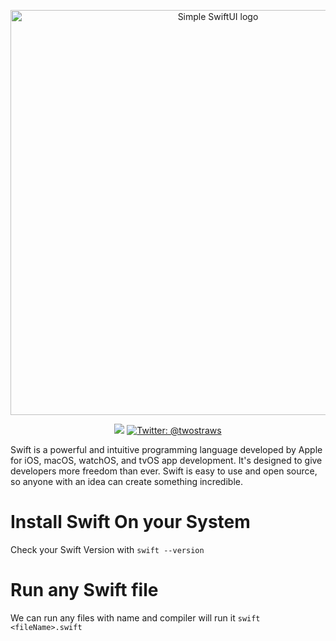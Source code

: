 <p align="center">
    <img src="https://upload.wikimedia.org/wikipedia/commons/thumb/9/9d/Swift_logo.svg/2560px-Swift_logo.svg.png" alt="Simple SwiftUI logo" width="648" maxHeight="156" />
</p>

<p align="center">
    <img src="https://img.shields.io/badge/Swift-5.7-brightgreen.svg" />
    <a href="https://twitter.com/twostraws">
        <img src="https://img.shields.io/badge/Contact-@twostraws-orange" alt="Twitter: @twostraws" />
    </a>
</p>

Swift is a powerful and intuitive programming language developed by Apple for iOS, macOS, watchOS, and tvOS app development. It's designed to give developers more freedom than ever. Swift is easy to use and open source, so anyone with an idea can create something incredible.

# Install Swift On your System
Check your Swift Version with 
  `swift --version`

# Run any Swift file
We can run any files with name and compiler will run it
  `swift <fileName>.swift`
  